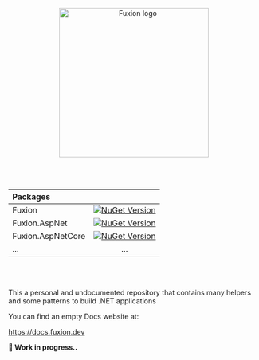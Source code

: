 <br/><br/>
<p align="center">
  <image src="./res/logo/Assets/full_light.svg" alt="Fuxion logo" width="300px">
</p>
<br/><br/>

<p align="center">

|Packages||
|:------|:---:|
|Fuxion |[![NuGet Version](https://img.shields.io/nuget/v/Fuxion?style=for-the-badge&logo=nuget)](https://www.nuget.org/packages/Fuxion)|
|Fuxion.AspNet|[![NuGet Version](https://img.shields.io/nuget/v/Fuxion.AspNet?style=for-the-badge&logo=nuget)](https://www.nuget.org/packages/Fuxion.AspNet)|
|Fuxion.AspNetCore|[![NuGet Version](https://img.shields.io/nuget/v/Fuxion.AspNetCore?style=for-the-badge&logo=nuget)](https://www.nuget.org/packages/Fuxion.AspNetCore)|
|...|...|

</p>
<br/><br/>

This a personal and undocumented repository that contains many helpers and some patterns to build .NET  applications

You can find an empty Docs website at:

https://docs.fuxion.dev

**🔨 Work in progress..**